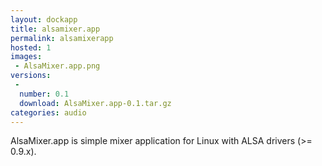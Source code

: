 ```yaml
---
layout: dockapp
title: alsamixer.app
permalink: alsamixerapp
hosted: 1
images:
 - AlsaMixer.app.png
versions:
 -
  number: 0.1
  download: AlsaMixer.app-0.1.tar.gz
categories: audio
---
```

AlsaMixer.app is simple mixer application for Linux with ALSA drivers (>= 0.9.x).
